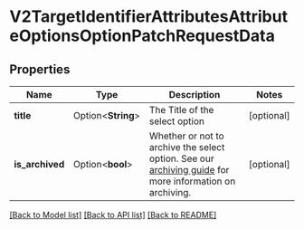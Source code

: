 # V2TargetIdentifierAttributesAttributeOptionsOptionPatchRequestData

## Properties

Name | Type | Description | Notes
------------ | ------------- | ------------- | -------------
**title** | Option<**String**> | The Title of the select option | [optional]
**is_archived** | Option<**bool**> | Whether or not to archive the select option. See our [archiving guide](/docs/archiving-vs-deleting) for more information on archiving. | [optional]

[[Back to Model list]](../README.md#documentation-for-models) [[Back to API list]](../README.md#documentation-for-api-endpoints) [[Back to README]](../README.md)


